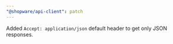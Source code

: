 ```yaml
---
"@shopware/api-client": patch
---
```


Added `Accept: application/json` default header to get only JSON responses.
